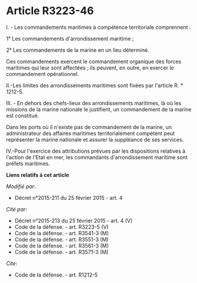 # Article R3223-46

I. - Les commandements maritimes à compétence territoriale comprennent :

1° Les commandements d'arrondissement maritime ;

2° Les commandements de la marine en un lieu déterminé.

Ces commandements exercent le commandement organique des forces maritimes qui leur sont affectées ; ils peuvent, en outre, en
exercer le commandement opérationnel. 

II.-Les limites des arrondissements maritimes sont fixées par l'article R. * 1212-5. 

III. - En dehors des chefs-lieux des arrondissements maritimes, là où les missions de la marine nationale le justifient, un
commandement de la marine est constitué.

Dans les ports où il n'existe pas de commandement de la marine, un administrateur des affaires maritimes territorialement
compétent peut représenter la marine nationale et assurer la suppléance de ses services. 

IV.-Pour l'exercice des attributions prévues par les dispositions relatives à l'action de l'Etat en mer, les commandants
d'arrondissement maritime sont préfets maritimes.

**Liens relatifs à cet article**

_Modifié par_:

  - Décret n°2015-211 du 25 février 2015 - art. 4

_Cité par_:

  - Décret n°2015-213 du 25 février 2015 - art. 4 (V)
  - Code de la défense. - art. R3223-5 (V)
  - Code de la défense. - art. R3541-3 (M)
  - Code de la défense. - art. R3551-3 (M)
  - Code de la défense. - art. R3561-3 (M)
  - Code de la défense. - art. R3571-3 (M)

_Cite_:

  - Code de la défense. - art. R1212-5
